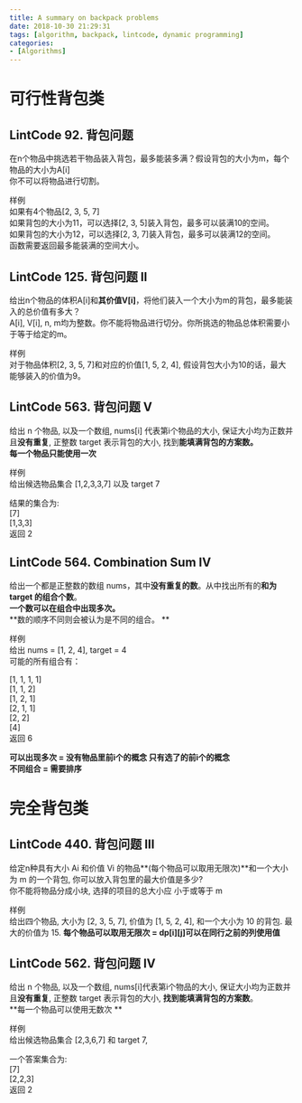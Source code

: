 ```yaml
---
title: A summary on backpack problems
date: 2018-10-30 21:29:31
tags: [algorithm, backpack, lintcode, dynamic programming]
categories:
- [Algorithms]
---
```


# 可行性背包类

## LintCode 92. 背包问题
在n个物品中挑选若干物品装入背包，最多能装多满？假设背包的大小为m，每个物品的大小为A[i]  
你不可以将物品进行切割。  

样例  
如果有4个物品[2, 3, 5, 7]  
如果背包的大小为11，可以选择[2, 3, 5]装入背包，最多可以装满10的空间。  
如果背包的大小为12，可以选择[2, 3, 7]装入背包，最多可以装满12的空间。  
函数需要返回最多能装满的空间大小。

## LintCode 125. 背包问题 II
给出n个物品的体积A[i]和**其价值V[i]**，将他们装入一个大小为m的背包，最多能装入的总价值有多大？  
A[i], V[i], n, m均为整数。你不能将物品进行切分。你所挑选的物品总体积需要小于等于给定的m。  

样例  
对于物品体积[2, 3, 5, 7]和对应的价值[1, 5, 2, 4], 假设背包大小为10的话，最大能够装入的价值为9。  

## LintCode 563. 背包问题 V
给出 n 个物品, 以及一个数组, nums[i] 代表第i个物品的大小, 保证大小均为正数并且**没有重复**, 正整数 target 表示背包的大小, 找到**能填满背包的方案数。  
每一个物品只能使用一次**  

样例  
给出候选物品集合 [1,2,3,3,7] 以及 target 7  

结果的集合为:  
[7]  
[1,3,3]  
返回 2  

## LintCode 564. Combination Sum IV  
给出一个都是正整数的数组 nums，其中**没有重复的数**。从中找出所有的**和为 target 的组合个数**。  
**一个数可以在组合中出现多次。**  
**数的顺序不同则会被认为是不同的组合。  **

样例  
给出 nums = [1, 2, 4], target = 4  
可能的所有组合有：  

[1, 1, 1, 1]  
[1, 1, 2]  
[1, 2, 1]  
[2, 1, 1]  
[2, 2]  
[4]  
返回 6  

**可以出现多次 = 没有物品里前i个的概念 只有选了的前i个的概念  
不同组合 = 需要排序**

# 完全背包类

## LintCode 440. 背包问题 III    
给定n种具有大小 Ai 和价值 Vi 的物品**(每个物品可以取用无限次)**和一个大小为 m 的一个背包, 你可以放入背包里的最大价值是多少?  
你不能将物品分成小块, 选择的项目的总大小应 小于或等于 m

样例  
给出四个物品, 大小为 [2, 3, 5, 7], 价值为 [1, 5, 2, 4], 和一个大小为 10 的背包. 最大的价值为 15.
**每个物品可以取用无限次 = dp[i][j]可以在同行之前的列使用值**

## LintCode 562. 背包问题 IV  
给出 n 个物品, 以及一个数组, nums[i]代表第i个物品的大小, 保证大小均为正数并且**没有重复**, 正整数 target 表示背包的大小, **找到能填满背包的方案数**。  
**每一个物品可以使用无数次 **

样例  
给出候选物品集合 [2,3,6,7] 和 target 7,  

一个答案集合为:  
[7]  
[2,2,3]  
返回 2  
